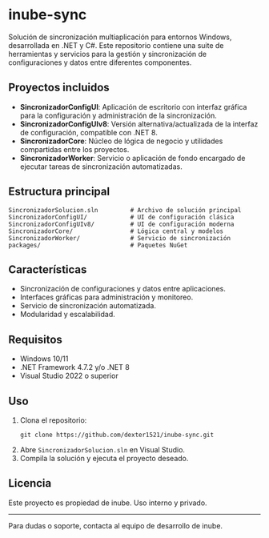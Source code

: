 # inube-sync

Solución de sincronización multiaplicación para entornos Windows, desarrollada en .NET y C#. Este repositorio contiene una suite de herramientas y servicios para la gestión y sincronización de configuraciones y datos entre diferentes componentes.

## Proyectos incluidos

- **SincronizadorConfigUI**: Aplicación de escritorio con interfaz gráfica para la configuración y administración de la sincronización.
- **SincronizadorConfigUIv8**: Versión alternativa/actualizada de la interfaz de configuración, compatible con .NET 8.
- **SincronizadorCore**: Núcleo de lógica de negocio y utilidades compartidas entre los proyectos.
- **SincronizadorWorker**: Servicio o aplicación de fondo encargado de ejecutar tareas de sincronización automatizadas.

## Estructura principal

```
SincronizadorSolucion.sln         # Archivo de solución principal
SincronizadorConfigUI/            # UI de configuración clásica
SincronizadorConfigUIv8/          # UI de configuración moderna
SincronizadorCore/                # Lógica central y modelos
SincronizadorWorker/              # Servicio de sincronización
packages/                         # Paquetes NuGet
```

## Características
- Sincronización de configuraciones y datos entre aplicaciones.
- Interfaces gráficas para administración y monitoreo.
- Servicio de sincronización automatizada.
- Modularidad y escalabilidad.

## Requisitos
- Windows 10/11
- .NET Framework 4.7.2 y/o .NET 8
- Visual Studio 2022 o superior

## Uso
1. Clona el repositorio:
   ```
   git clone https://github.com/dexter1521/inube-sync.git
   ```
2. Abre `SincronizadorSolucion.sln` en Visual Studio.
3. Compila la solución y ejecuta el proyecto deseado.

## Licencia
Este proyecto es propiedad de inube. Uso interno y privado.

---

Para dudas o soporte, contacta al equipo de desarrollo de inube.
